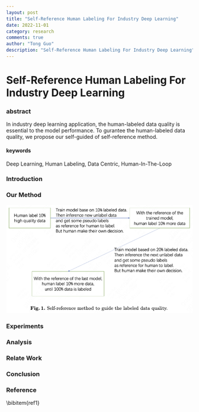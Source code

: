 ```yaml
---
layout: post
title: "Self-Reference Human Labeling For Industry Deep Learning"
date: 2022-11-01
category: research
comments: true
author: "Tong Guo"
description: "Self-Reference Human Labeling For Industry Deep Learning"
---
```



# Self-Reference Human Labeling For Industry Deep Learning

### abstract

In industry deep learning application, the human-labeled data quality is essential to the model performance. 
To gurantee the human-labeled data quality, we propose our self-guided of self-reference method.


#### keywords
Deep Learning, Human Labeling, Data Centric, Human-In-The-Loop

### Introduction

 


### Our Method

![](/assets/png/self-reference/fig1.png)

### Experiments


### Analysis

### Relate Work

### Conclusion


### Reference

\bibitem{ref1}
